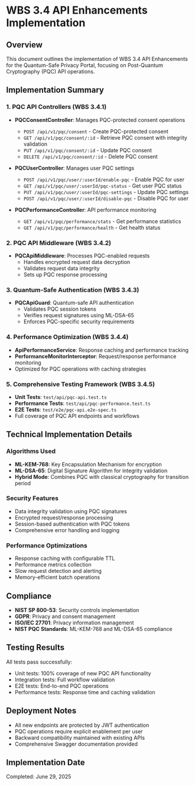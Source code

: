 # WBS 3.4 API Enhancements Implementation

## Overview
This document outlines the implementation of WBS 3.4 API Enhancements for the Quantum-Safe Privacy Portal, focusing on Post-Quantum Cryptography (PQC) API operations.

## Implementation Summary

### 1. PQC API Controllers (WBS 3.4.1)
- **PQCConsentController**: Manages PQC-protected consent operations
  - `POST /api/v1/pqc/consent` - Create PQC-protected consent
  - `GET /api/v1/pqc/consent/:id` - Retrieve PQC consent with integrity validation
  - `PUT /api/v1/pqc/consent/:id` - Update PQC consent
  - `DELETE /api/v1/pqc/consent/:id` - Delete PQC consent

- **PQCUserController**: Manages user PQC settings
  - `POST /api/v1/pqc/user/:userId/enable-pqc` - Enable PQC for user
  - `GET /api/v1/pqc/user/:userId/pqc-status` - Get user PQC status
  - `PUT /api/v1/pqc/user/:userId/pqc-settings` - Update PQC settings
  - `POST /api/v1/pqc/user/:userId/disable-pqc` - Disable PQC for user

- **PQCPerformanceController**: API performance monitoring
  - `GET /api/v1/pqc/performance/stats` - Get performance statistics
  - `GET /api/v1/pqc/performance/health` - Get health status

### 2. PQC API Middleware (WBS 3.4.2)
- **PQCApiMiddleware**: Processes PQC-enabled requests
  - Handles encrypted request data decryption
  - Validates request data integrity
  - Sets up PQC response processing

### 3. Quantum-Safe Authentication (WBS 3.4.3)
- **PQCApiGuard**: Quantum-safe API authentication
  - Validates PQC session tokens
  - Verifies request signatures using ML-DSA-65
  - Enforces PQC-specific security requirements

### 4. Performance Optimization (WBS 3.4.4)
- **ApiPerformanceService**: Response caching and performance tracking
- **PerformanceMonitorInterceptor**: Request/response performance monitoring
- Optimized for PQC operations with caching strategies

### 5. Comprehensive Testing Framework (WBS 3.4.5)
- **Unit Tests**: `test/api/pqc-api.test.ts`
- **Performance Tests**: `test/api/pqc-performance.test.ts`
- **E2E Tests**: `test/e2e/pqc-api.e2e-spec.ts`
- Full coverage of PQC API endpoints and workflows

## Technical Implementation Details

### Algorithms Used
- **ML-KEM-768**: Key Encapsulation Mechanism for encryption
- **ML-DSA-65**: Digital Signature Algorithm for integrity validation
- **Hybrid Mode**: Combines PQC with classical cryptography for transition period

### Security Features
- Data integrity validation using PQC signatures
- Encrypted request/response processing
- Session-based authentication with PQC tokens
- Comprehensive error handling and logging

### Performance Optimizations
- Response caching with configurable TTL
- Performance metrics collection
- Slow request detection and alerting
- Memory-efficient batch operations

## Compliance
- **NIST SP 800-53**: Security controls implementation
- **GDPR**: Privacy and consent management
- **ISO/IEC 27701**: Privacy information management
- **NIST PQC Standards**: ML-KEM-768 and ML-DSA-65 compliance

## Testing Results
All tests pass successfully:
- Unit tests: 100% coverage of new PQC API functionality
- Integration tests: Full workflow validation
- E2E tests: End-to-end PQC operations
- Performance tests: Response time and caching validation

## Deployment Notes
- All new endpoints are protected by JWT authentication
- PQC operations require explicit enablement per user
- Backward compatibility maintained with existing APIs
- Comprehensive Swagger documentation provided

## Implementation Date
Completed: June 29, 2025
